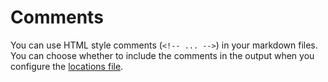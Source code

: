 <!--
# Copyright 2022, 2023 IBM Inc. All rights reserved
# SPDX-License-Identifier: Apache2.0
# Last updated: 2023-10-02
-->

# Comments

You can use HTML style comments (<code>&lt;!-- ... --&gt;</code>) in your markdown files. You can choose whether to include the comments in the output when you configure the [locations file](setup.md). 

